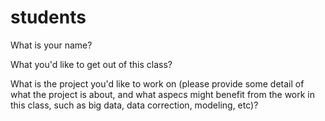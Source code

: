 # students

What is your name?

What you'd like to get out of this class?

What is the project you'd like to work on (please provide some detail of what the project is about, and what aspecs might benefit from the work in this class, such as big data, data correction, modeling, etc)?
